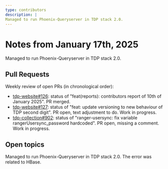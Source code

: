 ```yaml
---
type: contributors
description: |
Managed to run Phoenix-Queryserver in TDP stack 2.0.
---
```


# Notes from January 17th, 2025

Managed to run Phoenix-Queryserver in TDP stack 2.0.

## Pull Requests

Weekly review of open PRs (in chronological order):

- [tdp-website#126](https://github.com/TOSIT-IO/tdp-website/pull/126): status of "feat(reports): contributors report of 10th of January 2025". PR merged.
- [tdp-website#127](https://github.com/TOSIT-IO/tdp-website/pull/127): status of "feat: update versioning to new behaviour of TDP second digit". PR open, text adjustment to do. Work in progress.
- [tdp-collection#902](https://github.com/TOSIT-IO/tdp-collection/pull/902): status of "ranger-usersync: fix variable rangerUsersync_password hardcoded". PR open, missing a comment. Work in progress.

## Open topics

Managed to run Phoenix-Queryserver in TDP stack 2.0. The error was related to HBase.
